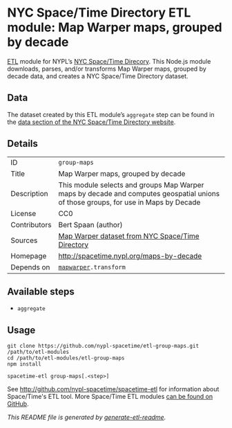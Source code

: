 # NYC Space/Time Directory ETL module: Map Warper maps, grouped by decade

[ETL](https://en.wikipedia.org/wiki/Extract,_transform,_load) module for NYPL’s [NYC Space/Time Direcory](http://spacetime.nypl.org/). This Node.js module downloads, parses, and/or transforms Map Warper maps, grouped by decade data, and creates a NYC Space/Time Directory dataset.


## Data

The dataset created by this ETL module’s `aggregate` step can be found in the [data section of the NYC Space/Time Directory website](http://spacetime.nypl.org/#data-group-maps).

## Details

<table>
<tbody>

<tr>
<td>ID</td>
<td><code>group-maps</code></td>
</tr>

<tr>
<td>Title</td>
<td>Map Warper maps, grouped by decade</td>
</tr>

<tr>
<td>Description</td>
<td>This module selects and groups Map Warper maps by decade and computes geospatial unions of those groups, for use in Maps by Decade</td>
</tr>

<tr>
<td>License</td>
<td>CC0</td>
</tr>

<tr>
<td>Contributors</td>
<td>Bert Spaan (author)</td>
</tr>

<tr>
<td>Sources</td>
<td><a href="http://spacetime.nypl.org/#data-mapwarper">Map Warper dataset from NYC Space/Time Directory</a></td>
</tr>

<tr>
<td>Homepage</td>
<td><a href="http://spacetime.nypl.org/maps-by-decade">http://spacetime.nypl.org/maps-by-decade</a></td>
</tr>

<tr>
<td>Depends on</td>
<td><code><a href="https://github.com/nypl-spacetime/etl-mapwarper">mapwarper</a>.transform</code></td>
</tr>
</tbody>
</table>

## Available steps

  - `aggregate`

## Usage

```
git clone https://github.com/nypl-spacetime/etl-group-maps.git /path/to/etl-modules
cd /path/to/etl-modules/etl-group-maps
npm install

spacetime-etl group-maps[.<step>]
```

See http://github.com/nypl-spacetime/spacetime-etl for information about Space/Time's ETL tool. More Space/Time ETL modules [can be found on GitHub](https://github.com/search?utf8=%E2%9C%93&q=org%3Anypl-spacetime+etl-&type=Repositories&ref=advsearch&l=&l=).

_This README file is generated by [generate-etl-readme](https://github.com/nypl-spacetime/generate-etl-readme)._
